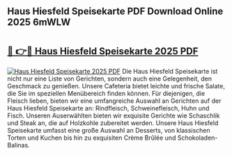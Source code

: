 ## Haus Hiesfeld Speisekarte PDF Download Online 2025 6mWLW

# <h2><a href="http://gc6d19.nevu.top/?p=Haus+Hiesfeld+Speisekarte">🔗 👉🔴 Haus Hiesfeld Speisekarte 2025 PDF</a></h2>

[![Haus Hiesfeld Speisekarte 2025 PDF](https://i.imgur.com/dBaPXMq.png)](http://gc6d19.nevu.top/?p=Haus+Hiesfeld+Speisekarte)
Die Haus Hiesfeld Speisekarte ist nicht nur eine Liste von Gerichten, sondern auch eine Gelegenheit, den Geschmack zu genießen. Unsere Cafeteria bietet leichte und frische Salate, die Sie im speziellen Menübereich finden können. Für diejenigen, die Fleisch lieben, bieten wir eine umfangreiche Auswahl an Gerichten auf der Haus Hiesfeld Speisekarte an: Rindfleisch, Schweinefleisch, Huhn und Fisch. Unseren Auserwählten bieten wir exquisite Gerichte wie Schaschlik und Steak an, die auf Holzkohle zubereitet werden. Unsere Haus Hiesfeld Speisekarte umfasst eine große Auswahl an Desserts, von klassischen Torten und Kuchen bis hin zu exquisiten Crème Brûlée und Schokoladen-Balinas.
